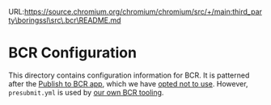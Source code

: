 URL:https://source.chromium.org/chromium/chromium/src/+/main:third_party\boringssl\src\.bcr\README.md
# BCR Configuration

This directory contains configuration information for BCR. It is patterned after
the [Publish to BCR app](https://github.com/bazel-contrib/publish-to-bcr/tree/main/templates),
which we have [opted not to use](https://github.com/bazel-contrib/publish-to-bcr/issues/157).
However, `presubmit.yml` is used by [our own BCR tooling](../docs/releasing.md).
